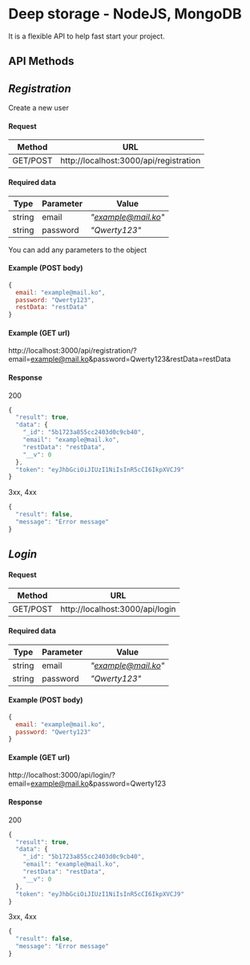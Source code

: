 # Deep storage - NodeJS, MongoDB
It is a flexible API to help fast start your project.

## API Methods



## *Registration*



Create a new user

#### Request
Method | URL
------------ | -------------
GET/POST|http://localhost:3000/api/registration

#### Required data
Type | Parameter | Value
------------ | ------------- | -------------
string | email | *"example@mail.ko"*
string | password | *"Qwerty123"*
You can add any parameters to the object

#### Example (POST body)
```javascript
{
  email: "example@mail.ko",
  password: "Qwerty123",
  restData: "restData"
}
```

#### Example (GET url)
http://localhost:3000/api/registration/?email=example@mail.ko&password=Qwerty123&restData=restData

#### Response
200
```javascript
{
  "result": true,
  "data": {
    "_id": "5b1723a855cc2403d0c9cb40",
    "email": "example@mail.ko",
    "restData": "restData",
    "__v": 0
  },
  "token": "eyJhbGciOiJIUzI1NiIsInR5cCI6IkpXVCJ9"
}
```

3xx, 4xx
```javascript
{
  "result": false,
  "message": "Error message"
}
```

## *Login*

#### Request
Method | URL
------------ | -------------
GET/POST|http://localhost:3000/api/login

#### Required data
Type | Parameter | Value
------------ | ------------- | -------------
string | email | *"example@mail.ko"*
string | password | *"Qwerty123"*

#### Example (POST body)
```javascript
{
  email: "example@mail.ko",
  password: "Qwerty123"
}
```

#### Example (GET url)
http://localhost:3000/api/login/?email=example@mail.ko&password=Qwerty123

#### Response
200
```javascript
{
  "result": true,
  "data": {
    "_id": "5b1723a855cc2403d0c9cb40",
    "email": "example@mail.ko",
    "restData": "restData",
    "__v": 0
  },
  "token": "eyJhbGciOiJIUzI1NiIsInR5cCI6IkpXVCJ9"
}
```

3xx, 4xx
```javascript
{
  "result": false,
  "message": "Error message"
}
```

